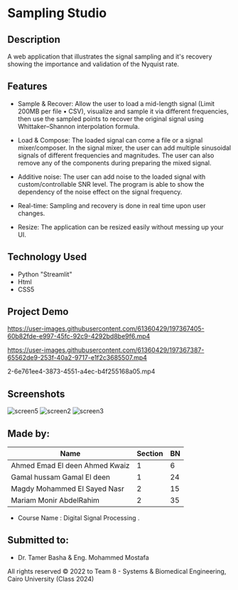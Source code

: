# Sampling Studio

## Description

A web application that illustrates the signal sampling and it's recovery showing the importance and validation of the Nyquist rate.

## Features

- Sample & Recover: Allow the user to load a mid-length signal (Limit 200MB per file • CSV), visualize and sample it via different frequencies, then use the sampled points to recover the original signal using Whittaker–Shannon interpolation formula.

- Load & Compose: The loaded signal can come a file or a signal mixer/composer. In the signal mixer, the user can add multiple sinusoidal signals of different frequencies and magnitudes. The user can also remove any of the components during preparing the mixed signal.

- Additive noise: The user can add noise to the loaded signal with custom/controllable SNR level. The program is able to show the dependency of the noise effect on the signal frequency.

- Real-time: Sampling and recovery is done in real time upon user changes.

- Resize: The application can be resized easily without messing up your UI.

## Technology Used

- Python "Streamlit"
- Html
- CSS5

## Project Demo

https://user-images.githubusercontent.com/61360429/197367405-60b82fde-e997-45fc-92c9-4292bd8be9f6.mp4

https://user-images.githubusercontent.com/61360429/197367387-65562de9-253f-40a2-9717-e1f2c3685507.mp4

2-6e761ee4-3873-4551-a4ec-b4f255168a05.mp4

## Screenshots

![screen5](https://user-images.githubusercontent.com/61360429/197367624-021add6f-72c6-4ab1-806b-6173dacaea23.png)
![screen2](https://user-images.githubusercontent.com/61360429/197367625-9d796e7c-32f0-4c8e-91cf-ec4e4feb49d3.png)
![screen3](https://user-images.githubusercontent.com/61360429/197367626-1071edc9-81ef-4c10-905c-22f67e070cb0.png)

## Made by:

| Name                           | Section | BN  |
| ------------------------------ | ------- | --- |
| Ahmed Emad El deen Ahmed Kwaiz | 1       | 6   |
| Gamal hussam Gamal El deen     | 1       | 24  |
| Magdy Mohammed El Sayed Nasr   | 2       | 15  |
| Mariam Monir AbdelRahim        | 2       | 35  |

- Course Name : Digital Signal Processing .

## Submitted to:

- Dr. Tamer Basha & Eng. Mohammed Mostafa

All rights reserved © 2022 to Team 8 - Systems & Biomedical Engineering, Cairo University (Class 2024)

